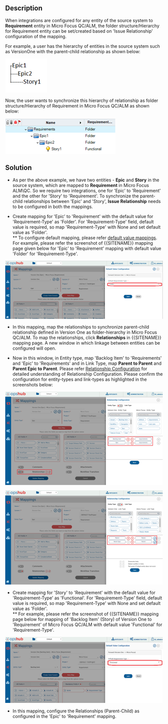## Description

When integrations are configured for any entity of the source system to **Requirement** entity in Micro Focus QC/ALM, the folder structure/Hierarchy for Requirement entity can be set/created based on 'Issue Relationship' configuration of the mapping.

For example, a user has the hierarchy of entities in the source system such as VersionOne with the parent-child relationship as shown below:

![Source Hierarchy](../../../../assets/MICRO-FOCUS-FAQ-src.png)

Now, the user wants to synchronize this hierarchy of relationship as folder structure/Hierarchy of Requirement in Micro Focus QC/ALM as shown below:

![Target Hierarchy](../../../../assets/MICRO-FOCUS-FAQ-dst.png)

## Solution

* As per the above example, we have two entities - **Epic** and **Story** in the source system, which are mapped to **Requirement** in Micro Focus ALM\QC. So we require two integrations, one for 'Epic' to 'Requirement' and the other for 'Story' to 'Requirement'. To synchronize the parent-child relationships between 'Epic' and 'Story', **Issue Relationship** needs to be configured in both the mappings.

* Create mapping for 'Epic' to 'Requirement' with the default value for 'Requirement-Type' as 'Folder'. For 'Requirement-Type' field, default value is required, so map 'Requirement-Type' with None and set default value as 'Folder'.  
  ** To configure default mapping, please refer [default value mappings](../../../../integrate/mapping-configuration.md#default-mapping). For example, please refer the screenshot of {{SITENAME}} mapping page given below for 'Epic' to 'Requirement' mapping with default value 'Folder' for 'Requirement-Type'.

![Epic to Requirement Mapping](../../../../assets/MICRO-FOCUS-FAQ-mapping-1.PNG)

* In this mapping, map the relationships to synchronize parent-child relationship defined in Version One as folder-hierarchy in Micro Focus QC/ALM. To map the relationships, click **Relationships** in {{SITENAME}} mapping page. A new window in which linkage between entities can be configured will open.

* Now in this window, in Entity type, map 'Backlog Item' to 'Requirements' and 'Epic' to 'Requirements' and in Link Type, map **Parent to Parent** and **Parent Epic to Parent**. Please refer [Relationship Configuration](mapping_configuration.md#relationships) for detailed understanding of Relationship Configuration. Please confirm the configuration for entity-types and link-types as highlighted in the screenshots below:

![Relationship Config 1](../../../../assets/MICRO-FOCUS-FAQ-2-1.png)

![Relationship Config 2](../../../../assets/MICRO-FOCUS-FAQ-2-2.png)

* Create mapping for 'Story' to 'Requirement' with the default value for 'Requirement-Type' as 'Functional'. For 'Requirement-Type' field, default value is required, so map 'Requirement-Type' with None and set default value as 'Folder'.  
  ** For example, please refer the screenshot of {{SITENAME}} mapping page below for mapping of 'Backlog Item' (Story) of Version One to 'Requirement' of Micro Focus QC/ALM with default value 'Functional' for 'Requirement-Type'.

![Story to Requirement Mapping](../../../../assets/MICRO-FOCUS-FAQ-mapping-3.PNG)

* In this mapping, configure the Relationships (Parent-Child) as configured in the 'Epic' to 'Requirement' mapping.



